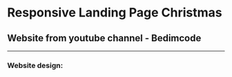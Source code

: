 # Responsive Landing Page Christmas
## Website from youtube channel - Bedimcode
__________________________________________________________
### Website design: 